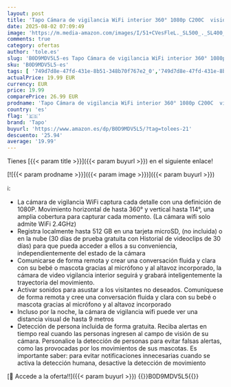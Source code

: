 ```yaml
---
layout: post
title: 'Tapo Cámara de vigilancia WiFi interior 360° 1080p C200C  visión nocturna  notificaciones en tiempo real  detección de personas  seguimiento de movimiento  control remoto  compatible con Alexa'
date: 2025-08-02 07:09:49
image: 'https://m.media-amazon.com/images/I/51+CVesFleL._SL500_._SL400_.jpg'
comments: true
category: ofertas
author: 'tole.es'
slug: 'B0D9MDV5L5-es Tapo Cámara de vigilancia WiFi interior 360° 1080p C200C...'
sku: 'B0D9MDV5L5-es'
tags: [ '749d7d8e-47fd-431e-8b51-348b70f767e2_0','749d7d8e-47fd-431e-8b51-348b70f767e2_101','749d7d8e-47fd-431e-8b51-348b70f767e2_6901','749d7d8e-47fd-431e-8b51-348b70f767e2_8501','Arborist Merchandising Root','Bricolaje y herramientas','CCTV ES','CML-Tech','Cámaras de vigilancia','Cámaras de vigilancia en domo','ELS ES','Electrónica','Fotografía y videocámaras','Los favoritos de nuestros clientes: Electrónica','Seguridad ES','Self Service','Smart Home and Security','Special Features Stores','Tech all','Top Brands Tech Cameras','Top Brands Tech Selection','alexa','f8a41b96-6bb6-4d7d-bb5b-67f8fcd7c327_0','f8a41b96-6bb6-4d7d-bb5b-67f8fcd7c327_3001','f8a41b96-6bb6-4d7d-bb5b-67f8fcd7c327_5101','f8a41b96-6bb6-4d7d-bb5b-67f8fcd7c327_9601','tapo','🇪🇸', ]
actualPrice: 19.99 EUR
currency: EUR
price: 19.99
comparePrice: 26.99 EUR
prodname: 'Tapo Cámara de vigilancia WiFi interior 360° 1080p C200C  visión nocturna  notificaciones en tiempo real  detección de personas  seguimiento de movimiento  control remoto  compatible con Alexa'
country: 'es'
flag: '🇪🇸'
brand: 'Tapo'
buyurl: 'https://www.amazon.es/dp/B0D9MDV5L5/?tag=tolees-21'
descuento: '25.94'
average: '19.99'
---
```


Tienes [{{< param title >}}]({{< param buyurl >}}) en el siguiente enlace!

[![{{< param prodname >}}]({{< param image >}})]({{< param buyurl >}})

ℹ️:

- La cámara de vigilancia WiFi captura cada detalle con una definición de 1080P. Movimiento horizontal de hasta 360° y vertical hasta 114°, una amplia cobertura para capturar cada momento. (La cámara wifi solo admite WiFi 2.4GHz)
- Registra localmente hasta 512 GB en una tarjeta microSD, (no incluida) o en la nube (30 días de prueba gratuita con Historial de videoclips de 30 días) para que pueda acceder a ellos a su conveniencia, independientemente del estado de la cámara
- Comunicarse de forma remota y crear una conversación fluida y clara con su bebé o mascota gracias al micrófono y al altavoz incorporado, la cámara de video vigilancia interior seguirá y grabará inteligentemente la trayectoria del movimiento.
- Activar sonidos para asustar a los visitantes no deseados. Comuníquese de forma remota y cree una conversación fluida y clara con su bebé o mascota gracias al micrófono y al altavoz incorporado
- Incluso por la noche, la cámara de vigilancia wifi puede ver una distancia visual de hasta 9 metros
- Detección de persona incluida de forma gratuita. Reciba alertas en tiempo real cuando las personas ingresen al campo de visión de su cámara. Personalice la detección de personas para evitar falsas alertas, como las provocadas por los movimientos de sus mascotas. Es importante saber: para evitar notificaciones innecesarias cuando se activa la detección humana, desactive la detección de movimiento

[🛒 Accede a la oferta!!]({{< param buyurl >}})
{{<world>}}B0D9MDV5L5{{</world>}}
